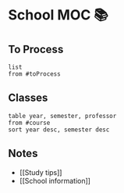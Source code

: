  
# School MOC  📚
## To Process
```dataview
list
from #toProcess
```
## Classes
```dataview
table year, semester, professor
from #course
sort year desc, semester desc
```
## Notes
- [[Study tips]]
- [[School information]]
